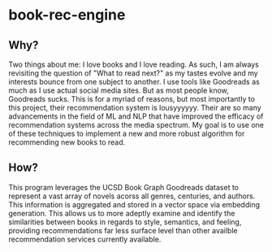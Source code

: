 # book-rec-engine

## Why?
Two things about me: I love books and I love reading. As such, I am always revisiting the question of "What to read next?" as my tastes evolve and my interests bounce from one subject to another. I use tools like Goodreads as much as I use actual social media sites. But as most people know, Goodreads sucks. This is for a myriad of reasons, but most importantly to this project, their recommendation system is lousyyyyyy. Their are so many advancements in the field of ML and NLP that have improved the efficacy of recommendation systems across the media spectrum. My goal is to use one of these techniques to implement a new and more robust algorithm for recommending new books to read. 

## How?
This program leverages the UCSD Book Graph Goodreads dataset to represent a vast array of novels acorss all genres, centuries, and authors. This information is aggregated and stored in a vector space via embedding generation. This allows us to more adeptly examine and identify the similarities between books in regards to style, semantics, and feeling, providing recommendations far less surface level than other availble recommendation services currently available.